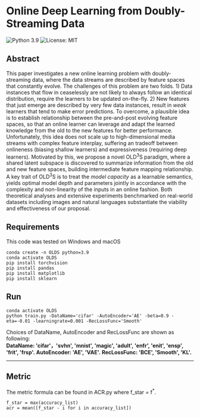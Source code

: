 # Online Deep Learning from Doubly-Streaming Data
![Python 3.9](https://img.shields.io/badge/python-3.9-green.svg)
![License: MIT](https://img.shields.io/badge/License-MIT-green.svg)
## Abstract
This paper investigates a new online learning problem with doubly-streaming data,
where the data streams are described by feature spaces that constantly evolve.
    The challenges of this problem are two folds.
    1) Data instances that flow in ceaselessly
    are not likely to always follow an identical distribution,
    require the learners to be updated on-the-fly.
    2) New features that just emerge are described by 
    very few data instances, 
    result in *weak* learners that tend to make error predictions.
    To overcome,
    a plausible idea is to establish relationship
    between the pre-and-post evolving feature spaces,
    so that an online learner can leverage and adapt 
    the learned knowledge from the old 
    to the new features for better performance.
    Unfortunately, this idea does not scale up to 
    high-dimensional media streams 
    with complex feature interplay,
    suffering an tradeoff between onlineness 
    (biasing shallow learners)
    and expressiveness (requiring deep learners).
    Motivated by this,
    we propose a novel OLD<sup>3</sup>S paradigm,
    where a shared latent subspace is discovered 
    to  summarize information from the old and new feature spaces,
    building intermediate feature mapping relationship.
    A key trait of OLD<sup>3</sup>S is to treat
    the *model capacity* as a learnable semantics,
    yields optimal model depth and parameters jointly in accordance 
    with the complexity and non-linearity of the inputs
    in an online fashion.
    Both theoretical analyses and extensive experiments benchmarked on
    real-world datasets including images and natural languages
    substantiate the viability and effectiveness of our proposal.
    
## Requirements
This code was tested on Windows and macOS
```
conda create -n OLDS python=3.9
conda activate OLDS
pip install torchvision
pip install pandas
pip install matplotlib
pip install sklearn
```

## Run
```
conda activate OLDS
python train.py -DataName='cifar' -AutoEncoder='AE' -beta=0.9 -eta=-0.01 -learningrate=0.001 -RecLossFunc='Smooth' 
```
Choices of DataName, AutoEncoder and RecLossFunc are shown as following:  
**DataName: 'cifar'，'svhn', 'mnist', 'magic', 'adult', 'enfr', 'enit', 'ensp', 'frit', 'frsp'.**
**AutoEncoder: 'AE', 'VAE'.**
**RecLossFunc: 'BCE', 'Smooth', 'KL'.**
****
## Metric
The metric formula can be found in ACR.py where f_star = f<sup>*</sup>.
```
f_star = max(accuracy_list)
acr = mean([f_star - i for i in accuracy_list])
```


